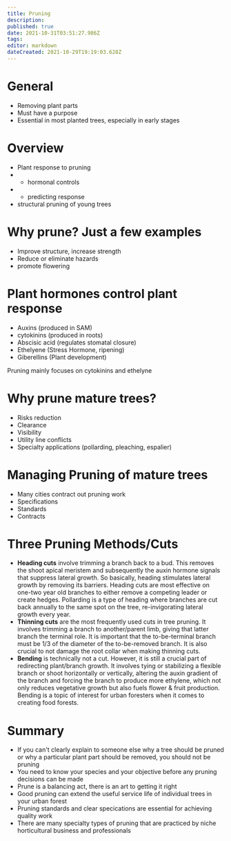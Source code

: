 ```yaml
---
title: Pruning
description: 
published: true
date: 2021-10-31T03:51:27.986Z
tags: 
editor: markdown
dateCreated: 2021-10-29T19:19:03.628Z
---
```


# General
- Removing plant parts
- Must have a purpose
- Essential in most planted trees, especially in early stages

# Overview 
- Plant response to pruning
-	- hormonal controls
- - predicting response
- structural pruning of young trees


# Why prune? Just a few examples
- Improve structure, increase strength
- Reduce or eliminate hazards
- promote flowering


# Plant hormones control plant response
- Auxins (produced in SAM)
- cytokinins (produced in roots)
- Abscisic acid (regulates stomatal closure)
- Ethelyene (Stress Hormone, ripening)
- Giberellins (Plant development)


Pruning mainly focuses on cytokinins and ethelyne

# Why prune mature trees?
- Risks reduction
- Clearance
- Visibility
- Utility line conflicts
- Specialty applications (pollarding, pleaching, espalier)


# Managing Pruning of mature trees
- Many cities contract out pruning work
- Specifications
- Standards
- Contracts


# Three Pruning Methods/Cuts
- **Heading cuts** involve trimming a branch back to a bud. This removes the shoot apical meristem and subsequently the auxin hormone signals that suppress lateral growth. So basically, heading stimulates lateral growth by removing its barriers. Heading cuts are most effective on one-two year old branches to either remove a competing leader or create hedges. Pollarding is a type of heading where branches are cut back annually to the same spot on the tree, re-invigorating lateral growth every year. 
- **Thinning cuts** are the most frequently used cuts in tree pruning. It involves trimming a branch to another/parent limb, giving that latter branch the terminal role. It is important that the to-be-terminal branch must be 1/3 of the diameter of the to-be-removed branch. It is also crucial to not damage the root collar when making thinning cuts.
- **Bending** is technically not a cut. However, it is still a crucial part of redirecting plant/branch growth. It involves tying or stabilizing a flexible branch or shoot horizontally or vertically, altering the auxin gradient of the branch and forcing the branch to produce more ethylene, which not only reduces vegetative growth but also fuels flower & fruit production. Bending is a topic of interest for urban foresters when it comes to creating food forests. 

# Summary
- If you can't clearly explain to someone else why a tree should be pruned or why a particular plant part should be removed, you should not be pruning
- You need to know your species and your objective before any pruning decisions can be made
- Prune is a balancing act, there is an art to getting it right
- Good pruning can extend the useful service life of individual trees in your urban forest
- Pruning standards and clear specications are essential for achieving quality work
- There are many specialty types of pruning that are practiced by niche horticultural business and professionals